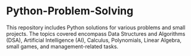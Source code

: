 # Python-Problem-Solving
This repository includes Python solutions for various problems and small projects. The topics covered encompass Data Structures and Algorithms (DSA), Artificial Intelligence (AI), Calculus, Polynomials, Linear Algebra, small games, and management-related tasks.
